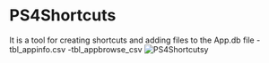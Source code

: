 # PS4Shortcuts

It is a tool for creating shortcuts and adding files to the App.db file
-tbl_appinfo.csv
-tbl_appbrowse_csv
![PS4Shortcutsy](https://github.com/Master-s/PS4Shortcuts/assets/49209220/13231c33-0bf7-4721-9cdf-8ebcb550257e)

